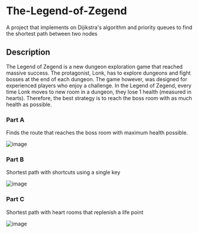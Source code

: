 # The-Legend-of-Zegend
A project that implements on Dijikstra's algorithm and priority queues to find the shortest path between two nodes

## Description
The Legend of Zegend is a new dungeon exploration game that reached massive success. The protagonist, Lonk, has to explore dungeons and fight bosses at the end of each dungeon. The game however, was designed for experienced players who enjoy a challenge. In the Legend of Zegend, every time Lonk moves to new room in a dungeon, they lose 1 health (measured in hearts). Therefore, the best strategy is to reach the boss room with as much health as possible.



### Part A
Finds the route that reaches the boss room with maximum health possible.

![image](https://user-images.githubusercontent.com/108723117/185652854-7fcabc7f-906a-436d-b674-43790b23cef4.png)


### Part B
Shortest path with shortcuts using a single key

![image](https://user-images.githubusercontent.com/108723117/185653048-e0dbfa72-b74e-4db3-b6fe-c2924c2f69e4.png)

### Part C

Shortest path with heart rooms that replenish a life point

![image](https://user-images.githubusercontent.com/108723117/185653721-7e508807-0ac1-4c73-96dd-63ea03ad12ec.png)
